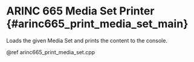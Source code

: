 # ARINC 665 Media Set Printer {#arinc665_print_media_set_main}

Loads the given Media Set and prints the content to the console.

@ref arinc665_print_media_set.cpp
